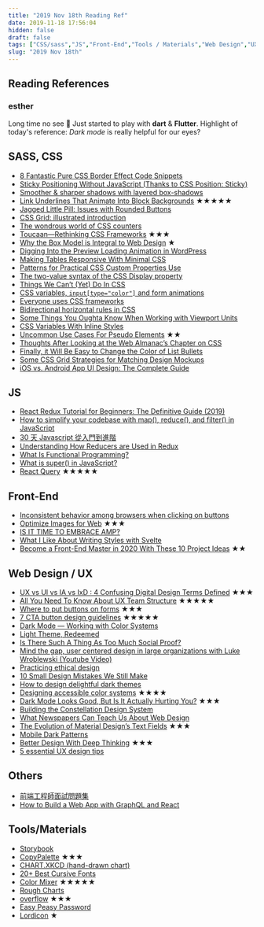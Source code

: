 ```yaml
---
title: "2019 Nov 18th Reading Ref"
date: 2019-11-18 17:56:04
hidden: false
draft: false
tags: ["CSS/sass","JS","Front-End","Tools / Materials","Web Design","UX / UI"]
slug: "2019 Nov 18th"
---
```

## Reading References
### esther
Long time no see 👻
Just started to play with **dart** & **Flutter**.
Highlight of today's reference: *Dark mode* is really helpful for our eyes?

<!--more-->

## SASS, CSS
 - [8 Fantastic Pure CSS Border Effect Code Snippets](https://speckyboy.com/css-border-effects/)
 - [Sticky Positioning Without JavaScript (Thanks to CSS Position: Sticky)](https://webdesign.tutsplus.com/tutorials/sticky-positioning-with-nothing-but-css--cms-24042)
 - [Smoother & sharper shadows with layered box-shadows](https://tobiasahlin.com/blog/layered-smooth-box-shadows/)
 - [Link Underlines That Animate Into Block Backgrounds](https://css-tricks.com/link-underlines-that-animate-into-block-backgrounds/) ★★★★★
 - [Jagged Little Pill: Issues with Rounded Buttons](https://cloudfour.com/thinks/jagged-little-pill-issues-with-rounded-buttons/)
 - [CSS Grid: illustrated introduction](https://dev.to/mustapha/css-grid-illustrated-introduction-52l5)
 - [The wondrous world of CSS counters](https://www.chenhuijing.com/blog/the-wondrous-world-of-css-counters/#%F0%9F%8E%B9)
 - [Toucaan—Rethinking CSS Frameworks](https://bubblin.io/blog/toucaan-introduction) ★★★
 - [Why the Box Model is Integral to Web Design](https://www.framer.com/blog/posts/box-model/) ★
 - [Digging Into the Preview Loading Animation in WordPress](https://css-tricks.com/digging-into-the-preview-loading-animation-in-wordpress/)
 - [Making Tables Responsive With Minimal CSS](https://uglyduck.ca/responsive-tables/)
 - [Patterns for Practical CSS Custom Properties Use](https://css-tricks.com/patterns-for-practical-css-custom-properties-use/)
 - [The two-value syntax of the CSS Display property](https://hacks.mozilla.org/2019/10/the-two-value-syntax-of-the-css-display-property/)
 - [Things We Can’t (Yet) Do In CSS](https://www.smashingmagazine.com/2019/11/css-things-cant-yet-do/)
 - [CSS variables, `input[type="color"]` and form animations](https://dev.to/rose/css-variables-input-type-color-and-form-animations-4g1n)
 - [Everyone uses CSS frameworks](https://medium.com/@guerriero_se/everyone-uses-css-frameworks-f99a07ad7d50)
 - [Bidirectional horizontal rules in CSS](https://dev.to/hus_hmd/bidirectional-horizontal-rules-in-css-56f4)
 - [Some Things You Oughta Know When Working with Viewport Units](https://css-tricks.com/some-things-you-oughta-know-when-working-with-viewport-units/)
 - [CSS Variables With Inline Styles](https://ishadeed.com/article/css-variables-inline-styles/)
 - [Uncommon Use Cases For Pseudo Elements](https://ishadeed.com/article/unusual-use-cases-pseudo-elements/) ★★
 - [Thoughts After Looking at the Web Almanac’s Chapter on CSS ](https://css-tricks.com/thoughts-after-looking-at-the-web-almanacs-chapter-on-css/)
 - [Finally, it Will Be Easy to Change the Color of List Bullets](https://css-tricks.com/finally-it-will-be-easy-to-change-the-color-of-list-bullets/)
 - [Some CSS Grid Strategies for Matching Design Mockups](https://css-tricks.com/some-css-grid-strategies-for-matching-design-mockups/)
 - [iOS vs. Android App UI Design: The Complete Guide](https://learnui.design/blog/ios-vs-android-app-ui-design-complete-guide.html)

## JS
 - [React Redux Tutorial for Beginners: The Definitive Guide (2019)](https://www.valentinog.com/blog/redux/)
 - [How to simplify your codebase with map(), reduce(), and filter() in JavaScript](https://medium.freecodecamp.org/15-useful-javascript-examples-of-map-reduce-and-filter-74cbbb5e0a1f)
 - [30 天 Javascript 從入門到進階](https://tigercosmos.xyz/master-js-in-30-days/)
 - [Understanding How Reducers are Used in Redux](https://css-tricks.com/understanding-how-reducers-are-used-in-redux/)
 - [What Is Functional Programming?](https://www.sitepoint.com/what-is-functional-programming/)
 - [What is super() in JavaScript?](https://css-tricks.com/what-is-super-in-javascript/)
 - [React Query](https://github.com/tannerlinsley/react-query) ★★★★★

## Front-End
 - [Inconsistent behavior among browsers when clicking on buttons](https://zellwk.com/blog/inconsistent-button-behavior/)
 - [Optimize Images for Web](https://www.keycdn.com/blog/optimize-images-for-web) ★★★
 - [IS IT TIME TO EMBRACE AMP?](https://www.webdesignerdepot.com/2019/09/is-it-time-to-embrace-amp/)
 - [What I Like About Writing Styles with Svelte](https://css-tricks.com/what-i-like-about-writing-styles-with-svelte/)
 - [Become a Front-End Master in 2020 With These 10 Project Ideas](https://css-tricks.com/become-a-front-end-master-in-2020-with-these-10-project-ideas/) ★★

## Web Design / UX
 - [UX vs UI vs IA vs IxD : 4 Confusing Digital Design Terms Defined](https://www.mockplus.com/blog/post/ux-vs-ui-vs-ia-vs-ixd-4-confusing-digital-design-terms-defined) ★★★
 - [All You Need To Know About UX Team Structure](https://uxstudioteam.com/ux-blog/ux-team-structure/) ★★★★★
 - [Where to put buttons on forms](https://adamsilver.io/articles/where-to-put-buttons-in-forms/) ★★★
 - [7 CTA button design guidelines](https://uxdesign.cc/7-cta-button-design-guidelines-4cdc21c2c85a) ★★★★★
 - [Dark Mode — Working with Color Systems](https://medium.com/nodesdigital/dark-mode-working-with-color-systems-e73aeab8dbae)
 - [Light Theme, Redeemed](https://blog.discordapp.com/light-theme-redeemed-c541b7ab13e9)
 - [Is There Such A Thing As Too Much Social Proof?](https://www.smashingmagazine.com/2019/09/too-much-social-proof/)
 - [Mind the gap, user centered design in large organizations with Luke Wroblewski (Youtube Video)](https://youtu.be/mAiNdU1go1A)
 - [Practicing ethical design](https://uxdesign.cc/practicing-ethical-design-1b9dd29402d)
 - [10 Small Design Mistakes We Still Make](https://blog.marvelapp.com/10-small-design-mistakes-we-still-make/)
 - [How to design delightful dark themes](https://heydesigner.com/blog/how-to-design-delightful-dark-themes/)
 - [Designing accessible color systems](https://stripe.com/blog/accessible-color-systems) ★★★★
 - [Dark Mode Looks Good, But Is It Actually Hurting You?](https://www.webdesignerdepot.com/2019/10/dark-mode-looks-good-but-is-it-actually-hurting-you/) ★★★
 - [Building the Constellation Design System](https://www.gerireid.com/blog/building-the-constellation-design-system)
 - [What Newspapers Can Teach Us About Web Design](https://www.smashingmagazine.com/2019/11/newspapers-teach-web-design/)
 - [The Evolution of Material Design’s Text Fields](https://medium.com/google-design/the-evolution-of-material-designs-text-fields-603688b3fe03) ★★★
 - [Mobile Dark Patterns](https://www.uxmatters.com/mt/archives/2019/11/mobile-dark-patterns.php)
 - [Better Design With Deep Thinking](https://www.smashingmagazine.com/2019/11/better-design-deep-thinking/) ★★★
 - [5 essential UX design tips](https://webflow.com/blog/ux-design-tips)

## Others
 - [前端工程師面試問題集](https://h5bp.org/Front-end-Developer-Interview-Questions/translations/chinese-traditional/)
 - [How to Build a Web App with GraphQL and React](https://www.sitepoint.com/how-to-build-a-web-app-with-graphql-and-react)


## Tools/Materials
 - [Storybook](https://medium.com/storybookjs)
 - [CopyPalette](https://copypalette.netlify.com/) ★★★
 - [CHART.XKCD (hand-drawn chart)](https://timqian.com/chart.xkcd/)
 - [20+ Best Cursive Fonts](https://designshack.net/articles/inspiration/best-fancy-pretty-cursive-fonts/)
 - [Color Mixer](https://colordesigner.io/color-mixer) ★★★★★
 - [Rough Charts](https://github.com/beizhedenglong/rough-chartss)
 - [overflow](https://overflow.io/) ★★★
 - [Easy Peasy Password](https://flawlessapp.io/easypeasypassword)
 - [Lordicon](https://lordicon.com/) ★